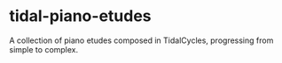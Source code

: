 # tidal-piano-etudes
A collection of piano etudes composed in TidalCycles, progressing from simple to complex. 
